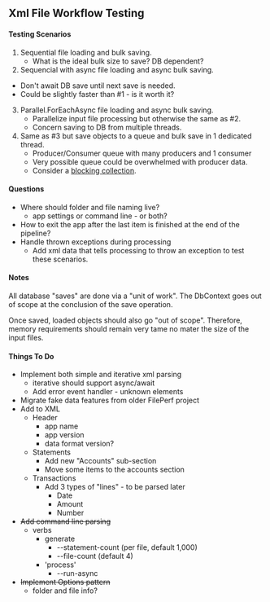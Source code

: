 ﻿## Xml File Workflow Testing

#### Testing Scenarios
1. Sequential file loading and bulk saving.
   - What is the ideal bulk size to save? DB dependent?
2. Sequencial with async file loading and async bulk saving.
  - Don't await DB save until next save is needed. 
  - Could be slightly faster than #1 - is it worth it?
3. Parallel.ForEachAsync file loading and async bulk saving.
   - Parallelize input file processing but otherwise the same as #2.
   - Concern saving to DB from multiple threads.
4. Same as #3 but save objects to a queue and bulk save in 1 dedicated thread.
   - Producer/Consumer queue with many producers and 1 consumer
   - Very possible queue could be overwhelmed with producer data.
   - Consider a [blocking collection](https://docs.microsoft.com/en-us/dotnet/standard/collections/thread-safe/blockingcollection-overview).


#### Questions
- Where should folder and file naming live?
  - app settings or command line - or both?
- How to exit the app after the last item is finished at the end of the pipeline?
- Handle thrown exceptions during processing
  - Add xml data that tells processing to throw an exception to test these scenarios.

#### Notes

All database "saves" are done via a "unit of work". The DbContext
goes out of scope at the conclusion of the save operation. 

Once saved, loaded objects should also go "out of scope". Therefore, memory
requirements should remain very tame no mater the size of the input files.

#### Things To Do
- Implement both simple and iterative xml parsing
  - iterative should support async/await
  - Add error event handler - unknown elements
- Migrate fake data features from older FilePerf project
- Add to XML
  - Header
    - app name
    - app version
    - data format version?
  - Statements
    - Add new "Accounts" sub-section
    - Move some items to the accounts section
  - Transactions
    - Add 3 types of "lines" - to be parsed later
      - Date
      - Amount
      - Number
- ~~Add command line parsing~~
  - verbs
    - generate
      - --statement-count (per file, default 1,000)
      - --file-count (default 4)
    - 'process'
      - --run-async
- ~~Implement Options pattern~~
  - folder and file info?

